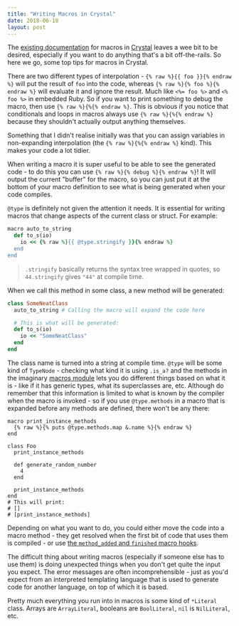```yaml
---
title: "Writing Macros in Crystal"
date: 2018-06-18
layout: post
---
```


The [existing documentation](https://crystal-lang.org/docs/syntax_and_semantics/macros.html) for macros in [Crystal](https://crystal-lang.org) leaves a wee bit to be desired, especially if you want to do anything that's a bit off-the-rails. So here we go, some top tips for macros in Crystal.

There are two different types of interpolation - `{% raw %}{{ foo }}{% endraw %}` will put the result of `foo` into the code, whereas `{% raw %}{% foo %}{% endraw %}` will evaluate it and ignore the result. Much like `<%= foo %>` and `<% foo %>` in embedded Ruby. So if you want to print something to debug the macro, then use `{% raw %}{%{% endraw %}`. This is obvious if you notice that conditionals and loops in macros always use `{% raw %}{%{% endraw %}` because they shouldn't actually output anything themselves.

Something that I didn't realise initially was that you can assign variables in non-expanding interpolation (the `{% raw %}{%{% endraw %}` kind). This makes your code a lot tidier.

When writing a macro it is super useful to be able to see the generated code - to do this you can use `{% raw %}{% debug %}{% endraw %}`! It will output the current "buffer" for the macro, so you can just put it at the bottom of your macro definition to see what is being generated when your code compiles.

`@type` is definitely not given the attention it needs. It is essential for writing macros that change aspects of the current class or struct. For example:

```ruby
macro auto_to_string
  def to_s(io)
    io << {% raw %}{{ @type.stringify }}{% endraw %}
  end
end
```

> `.stringify` basically returns the syntax tree wrapped in quotes, so `44.stringify` gives `"44"` at compile time.

When we call this method in some class, a new method will be generated:

```ruby
class SomeNeatClass
  auto_to_string # Calling the macro will expand the code here

  # This is what will be generated:
  def to_s(io)
    io << "SomeNeatClass"
  end
end
```

The class name is turned into a string at compile time. `@type` will be some kind of `TypeNode` - checking what kind it is using `.is_a?` and the methods in the imaginary [macros module](https://crystal-lang.org/api/Crystal/Macros.html) lets you do different things based on what it is - like if it has generic types, what its superclasses are, etc. Although do remember that this information is limited to what is known by the compiler when the macro is invoked - so if you use `@type.methods` in a macro that is expanded before any methods are defined, there won't be any there:

```
macro print_instance_methods
  {% raw %}{% puts @type.methods.map &.name %}{% endraw %}
end

class Foo
  print_instance_methods

  def generate_random_number
    4
  end

  print_instance_methods
end
# This will print:
# []
# [print_instance_methods]
```

Depending on what you want to do, you could either move the code into a macro method - they get resolved when the first bit of code that uses them is compiled - or use [the `method_added` and `finished` macro hooks](https://crystal-lang.org/docs/syntax_and_semantics/macros/hooks.html).

The difficult thing about writing macros (especially if someone else has to use them) is doing unexpected things when you don't get quite the input you expect. The error messages are often incomprehensible - just as you'd expect from an interpreted templating language that is used to generate code for another language, on top of which it is based.

Pretty much everything you run into in macros is some kind of `*Literal` class. Arrays are `ArrayLiteral`, booleans are `BoolLiteral`, `nil` is `NilLiteral`, etc.
